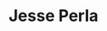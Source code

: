---
# Display name
title: Jesse Perla

# Username (this should match the folder name)
authors:
- admin

# Is this the primary user of the site?
superuser: true

# Role/position
role:
  - Associate Professor, Vancouver School of Economics 
  - Associate Member, Computer Science

# Organizations/Affiliations
organizations:
- name: University of British Columbia
  url: https://economics.ubc.ca/

# # Short bio (displayed in user profile at end of posts)
# bio: My research interests include distributed robotics, mobile computing and programmable matter.

interests:
- Growth/Macro-Development
- Macro-Finance
- Macro-IO
- Machine Learning and AI

education:
  courses:
  - course: PhD in Economics
    institution: NYU
    year: 2013
  - course: BSc in Applied Mathematics
    institution: Columbia
    year: 1997
# Social/Academic Networking
# For available icons, see: https://sourcethemes.com/academic/docs/page-builder/#icons
#   For an email link, use "fas" icon pack, "envelope" icon, and a link in the
#   form "mailto:your-email@example.com" or "#contact" for contact widget.
social:
- icon: envelope
  icon_pack: fas
  link: mailto:jesseperla@gmail.com
- icon: twitter
  icon_pack: fab
  link: https://twitter.com/jlperla
- icon: google-scholar
  icon_pack: ai
  link: https://scholar.google.com/citations?user=3lqXmOsAAAAJ&hl=en
- icon: github
  icon_pack: fab
  link: https://github.com/jlperla
- icon: cv
  icon_pack: ai
  link: https://jlperla.github.io/CV/perla_cv.pdf

# Enter email to display Gravatar (if Gravatar enabled in Config)
email: ""

# Organizational groups that you belong to (for People widget)
#   Set this to `[]` or comment out if you are not using People widget.
# user_groups:
# - Researchers
# - Visitors
---